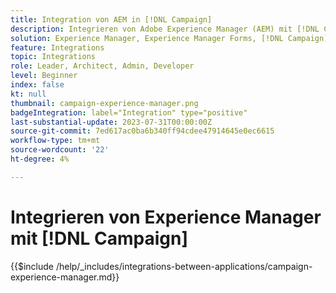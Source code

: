 ```yaml
---
title: Integration von AEM in [!DNL Campaign]
description: Integrieren von Adobe Experience Manager (AEM) mit [!DNL Campaign] um E-Mail-Kampagnen zu erstellen und zu verwalten.
solution: Experience Manager, Experience Manager Forms, [!DNL Campaign], [!DNL Campaign] v8, [!DNL Campaign] Standard, [!DNL Campaign] Classic v7
feature: Integrations
topic: Integrations
role: Leader, Architect, Admin, Developer
level: Beginner
index: false
kt: null
thumbnail: campaign-experience-manager.png
badgeIntegration: label="Integration" type="positive"
last-substantial-update: 2023-07-31T00:00:00Z
source-git-commit: 7ed617ac0ba6b340ff94cdee47914645e0ec6615
workflow-type: tm+mt
source-wordcount: '22'
ht-degree: 4%

---
```



# Integrieren von Experience Manager mit [!DNL Campaign]

{{$include /help/_includes/integrations-between-applications/campaign-experience-manager.md}}
